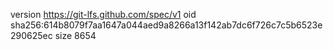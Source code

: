 version https://git-lfs.github.com/spec/v1
oid sha256:614b8079f7aa1647a044aed9a8266a13f142ab7dc6f726c7c5b6523e290625ec
size 8654

